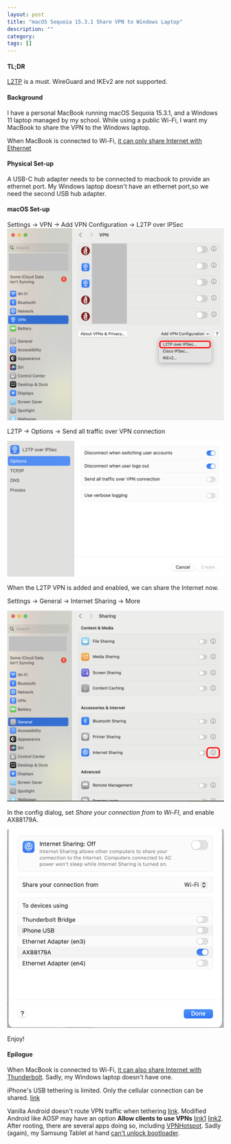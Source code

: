 ```yaml
---
layout: post
title: "macOS Sequoia 15.3.1 Share VPN to Windows Laptop"
description: ""
category: 
tags: []
---
```


#### TL;DR 
[L2TP](https://en.wikipedia.org/wiki/Layer_2_Tunneling_Protocol) is a must. WireGuard and IKEv2 are not supported.

#### Background 
I have a personal MacBook running macOS Sequoia 15.3.1, and a Windows 11 laptop managed by my school. While using a public Wi-Fi, I want my MacBook to share the VPN to the Windows laptop.

When MacBook is connected to Wi-Fi, [it can only share Internet with Ethernet](https://apple.stackexchange.com/questions/25878/how-can-i-create-an-ad-hoc-connection-from-my-macbook-pro-wifi-connection)


#### Physical Set-up 
A USB-C hub adapter needs to be connected to macbook to provide an ethernet port. My Windows laptop doesn't have an ethernet port,so we need the second USB hub adapter.

#### macOS Set-up 

Settings -> VPN -> Add VPN Configuration -> L2TP over IPSec  
![Add VPN](/images/2025/macos_vpn/add_l2tp.png)

L2TP -> Options -> Send all traffic over VPN connection


![Send traffic](/images/2025/macos_vpn/send_all.png)


When the L2TP VPN is added and enabled, we can share the Internet now.  

Settings -> General -> Internet Sharing -> More

![Internet Sharing](/images/2025/macos_vpn/sharing.png)

In the config dialog, set *Share your connection from* to *Wi-FI*, and enable AX88179A.


![Internet Sharing Device](/images/2025/macos_vpn/share_more.png)

Enjoy!

#### Epilogue 

When MacBook is connected to Wi-Fi, [it can also share Internet with Thunderbolt](https://support.apple.com/en-ca/guide/mac-help/mchld53dd2f5/mac). Sadly, my Windows laptop doesn't have one.  

iPhone's USB tethering is limited. Only the cellular connection can be shared. [link](https://support.apple.com/en-ca/guide/iphone/iph45447ca6/ios)

Vanilla Android doesn't route VPN traffic when tethering [link](https://protonvpn.com/support/share-vpn-connection-android-hotspot). Modified Android like AOSP may have an option **Allow clients to use VPNs** [link1](https://www.reddit.com/r/VPN/comments/m13d0h/comment/gqbdist/) [link2](https://github.com/PixelExperience/android-issues/issues/5932). After rooting, there are several apps doing so, including [VPNHotspot](https://github.com/Mygod/VPNHotspot). Sadly (again), my Samsung Tablet at hand [can't unlock bootloader](https://www.reddit.com/r/androidroot/comments/1g2xhd9/unlock_bootloader_for_newer_samsung_devices_in/).
